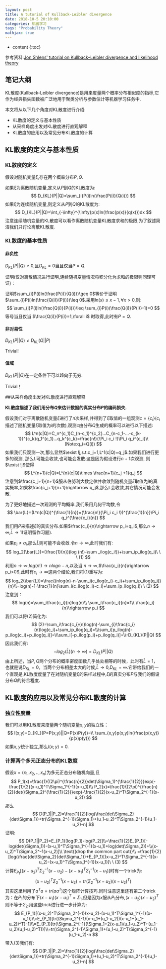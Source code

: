 ```yaml
---
layout: post
title: A tutorial of Kullback-Leibler divergence
date: 2018-10-5 20:10:00
categories: 机器学习
tags: "Probability Theory"
mathjax: true
---
```


* content
{:toc}

参考资料:[Jon Shlens' tutorial on Kullback–Leibler divergence and likelihood theory](https://arxiv.org/abs/1404.2000)

## 笔记大纲

KL散度(Kullback-Leibler divergence)是用来度量两个概率分布相似度的指标,它作为经典损失函数被广泛地用于聚类分析与参数估计等机器学习任务中.

本文将从以下几个角度对KL散度进行介绍:

* KL散度的定义与基本性质
* 从采样角度出发对KL散度进行直观解释
* KL散度的应用以及常见分布KL散度的计算

## KL散度的定义与基本性质

### KL散度的定义

假设对随机变量$\xi$,存在两个概率分布$P,Q$.

如果$\xi$为离散随机变量,定义从$P$到$Q$的KL散度为:
$$
D_{KL}(P||Q)=\sum_{i}P(i)ln(\frac{P(i)}{Q(i)})
$$
如果$\xi$为连续随机变量,则定义从$P$到$Q$的KL散度为:
$$
D_{KL}(P||Q)=\int_{-\infty}^{\infty}p(x)ln(\frac{p(x)}{q(x)})dx
$$
注意连续随机变量的KL散度可以看作离散随机变量KL散度求和的极限,为了叙述简洁我们只讨论离散KL散度.

### KL散度的基本性质

#### 非负性

$D_{KL}(P||Q)\geq 0$,且$D_{KL}=0$当且仅当$P=Q$.

证明(仅对离散情况进行证明,连续随机变量情况将积分化为求和的极限则同理可证)：

证明$\sum_{i}P(i)ln(\frac{P(i)}{Q(i)})\geq 0$等价于证明$\sum_{i}P(i)ln(\frac{Q(i)}{P(i)})\leq 0$.采用$ln(x)\leq x-1,\forall x>0$,则:
$$
\sum_{i}P(i)ln(\frac{Q(i)}{P(i)})\leq \sum_{i}P(i)(\frac{Q(i)}{P(i)}-1)=0
$$
等号当且仅当 $\frac{Q(i)}{P(i)}=1,\forall i$ 时取得,此时有$P=Q$.

#### 非对易性

$D_{KL}(P||Q)\neq D_{KL}(Q||P)$

Trivial!

#### 值域

$D_{KL}(P||Q)$在一定条件下可以趋向于无穷.

Trivial！

##从采样角度出发对KL散度进行直观解释

**KL散度描述了我们用分布$Q$来估计数据的真实分布$P$的编码损失.**

假设我们对于离散随机变量$\xi$进行了$n$次采样,并得到了$\xi$取值的一组观测$c=\{c_i\}$($c_i$描述了随机变量$\xi$取值为$i$的次数),观测$c$由分布$Q$生成的概率可以进行以下描述:   
$$
L^n(c|Q)=C_n^{c_1}C_{n-c_1}^{c_2}...C_{n-c_1-...-c_{k-1}}^{c_k}q_1^{c_1}...q_k^{c_k}=\frac{n!}{\Pi_i c_i !}\Pi_i q_i^{c_i}\\(Note:q_i=Q(i))
$$
如果我们只观测一次,那么显然$\exist !j,s.t.c_j=1,L^1(c|Q)=q_j$.如果我们进行更多的观测, 那么$L$可能会收敛,也可能会发散.这是因为假设进行$n+1$次观测, 则$\exist !j$使得
$$
L^{n+1}(c|Q)=L^{n}(c|Q)\times \frac{n+1}{c_j +1}q_j
$$
注意到$\frac{c_j+1}{n+1}$服从伯努利大数定律并收敛到随机变量$\xi$取值为$j$的真实概率,如果$\frac{c_j+1}{n+1}\rightarrow q_j$,那么L会收敛,其它情况可能会发散.

为了更好地描述一次观测的平均概率,我们采用几何平均数,令
$$
\bar{L}=(L^n(c|Q))^{\frac{1}{n}}=(\frac{n!}{\Pi_i c_i !})^{\frac{1}{n}}\Pi_i q_i^{\frac{c_i}{n}}
$$
我们用$P$来描述$\xi$的真实分布.如果$\frac{c_i}{n}\rightarrow p_i=q_i$,那么$n\rightarrow \infty$,$\bar{L}\rightarrow 1$(证明留作习题).

如果$p_i\neq q_i$,那么$\bar{L}$则可能不会收敛.令$n\rightarrow \infty$,此时我们有:
$$
log_2(\bar{L})=(\frac{1}{n})(log (n!)-\sum _ilog(c_i!))+\sum_ip_ilog(q_i)\ \ \ (1)
$$
利用$n\rightarrow \infty$,$log(n!)\rightarrow nlogn-n$,以及当 $n\rightarrow \infty$,$\frac{c_i}{n}\rightarrow p_i>0$,此时有$c_i \rightarrow \infty$这两个结论,我们将$(1)$重写为:
$$
log_2(\bar{L})=\frac{(nlog(n)-n-\sum_i(c_ilog(c_i)-c_i)+\sum_ip_ilog(q_i)}{n}\\=log(n)-1-\frac{1}{n}\sum_i(c_ilog(c_i)-c_i)+\sum_ip_ilog(q_i)\ \ (2)
$$
注意到：
$$
log(n)=\sum_i\frac{c_i}{n}log(n)\\
\sum_i\frac{c_i}{n}=1\\
\frac{c_i}{n}\rightarrow p_i
$$
我们可以将$(2)$简化为:
$$
(2)=\sum_i\frac{c_i}{n}log(n)-\sum_{i}\frac{c_i}{n}log(c_i)+\sum_ip_ilog(q_i)=\\\sum_i[p_ilog(n)-p_ilog(c_i)+p_ilog(q_i)]=\\\sum_i[-p_ilog(p_i)+p_ilog(q_i)]=\\-D_{KL}(P||Q)
$$
因此我们有:
$$
-log_2(\bar{L})(n\rightarrow \infty)=D_{KL}(P||Q)
$$
由上所述，当$P,Q$两个分布的概率密度函数几乎处处相等的时候，此时有$\bar{L}=1$，也就是说$D_{KL}=0$，当两个分布相差太大的时候,$\bar{L}\rightarrow 0$,$D_{KL}=\infty$.它带给我们的一个直观是,KL散度度量了在对随机变量$\xi$的采样过程中,$\xi$的真实分布$P$与我们的假设分布$Q$的符合程度.

## KL散度的应用以及常见分布KL散度的计算

### 独立性度量

我们可以用KL散度来度量两个随机变量$x,y$的独立性：
$$
I(x;y)=D_{KL}(P=P(x,y)||Q=P(x)P(y))=\\ \sum_{x,y}p(x,y)ln(\frac{p(x,y)}{p(x)p(y)})
$$
如果$x,y$统计独立,那么$I(x;y)=0$.

### 计算两个多元正态分布的KL散度

假设$x=(x_1,x_2,..,x_n)$为多元正态分布随机向量,且
$$
P_1(x)=\frac{1}{(2\pi)^{\frac{n}{2}}det(\Sigma_1)^{\frac{1}{2}}}exp(-\frac{1}{2}(x-u_1)^T\Sigma_1^{-1}(x-u_1))\\
P_2(x)=\frac{1}{(2\pi)^{\frac{n}{2}}det(\Sigma_2)^{\frac{1}{2}}}exp(-\frac{1}{2}(x-u_2)^T\Sigma_2^{-1}(x-u_2))
$$
那么
$$
D(P_1||P_2)=\frac{1}{2}[log(\frac{det\Sigma_2}{det\Sigma_1})+tr(\Sigma_2^{-1}\Sigma_1)+(u_1-u_2)^T\Sigma_2^{-1}(u_1-u_2)-n]
$$
证明:
$$
D(P_1||P_2)=E_{P_1}[log(P_1)-log(P_2)]\\=\frac{1}{2}E_{P_1}[-log(det(\Sigma_1))-(x-u_1)^T\Sigma_1^{-1}(x-u_1)+log(det(\Sigma_2))+\\(x-u_2)^T\Sigma_2^-1(x-u_2)]\\
\text{(drop the common part out)}\\
=\frac{1}{2}[log(\frac{det\Sigma_2}{det\Sigma_1})+E_{P_1}[(x-u_2)^T\Sigma_2^{-1}(x-u_2)-(x-u_1)^T\Sigma_1^{-1}(x-u_1)]\ \ (3)
$$
计算$E_{P_1}[(x-u_2)^T\Sigma_2^{-1}(x-u_2)-(x-u_1)^T\Sigma_1^{-1}(x-u_1)]$时有一个trick为:
$$
(x-u_2)^T\Sigma_2^{-1}(x-u_2)=tr(\Sigma_2^{-1}(x-u_2)(x-u_2)^T)
$$
其实这里利用了$a^Ta=tr(aa^T)$这个矩阵计算技巧.同时注意这里还有第二个trick为：在$P_1$的分布下$(x-u_1)(x-u_1)^T=\Sigma_1$,但是因为$x$服从$P_1$分布,$(x-u_2)(x-u_2)^T$则不等于$\Sigma_2$.用这些trick进行进一步计算为:
$$
E_{P_1}[(x-u_2)^T\Sigma_2^{-1}(x-u_2)-(x-u_1)^T\Sigma_1^{-1}(x-u_1)]\\=E_{P_1}[tr(\Sigma_2^{-1}(x-u_1+(u_1-u_2))(x-u_1+(u_1-u_2))^T)-1]\\=E_{P_1}[tr(\Sigma_2^{-1}(\Sigma_1+2(x-u_1)(u_1-u_2)^T+(u_1-u_2)(u_1-u_2)^T))]\\=tr(\Sigma_2^{-1}\Sigma_1)+(u_1-u_2)^T\Sigma_2^{-1}(u_1-u_2)-n
$$
带入$(3)$我们有:
$$
D(P_1||P_2)=\frac{1}{2}[log(\frac{det\Sigma_2}{det\Sigma_1})+tr(\Sigma_2^{-1}\Sigma_1)+(u_1-u_2)^T\Sigma_2^{-1}(u_1-u_2)-n]
$$














